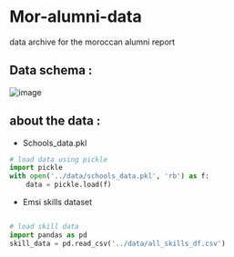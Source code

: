 # Mor-alumni-data
data archive for the moroccan alumni report 

## Data schema :
![image](https://user-images.githubusercontent.com/56308112/163890419-134ab912-de2a-46f6-8d3c-9bfd18db82a0.png)

## about the data :
- Schools_data.pkl

```python
# load data using pickle 
import pickle
with open('../data/schools_data.pkl', 'rb') as f:
    data = pickle.load(f)
```
- Emsi skills dataset

```python

# load skill data
import pandas as pd
skill_data = pd.read_csv('../data/all_skills_df.csv')
```



